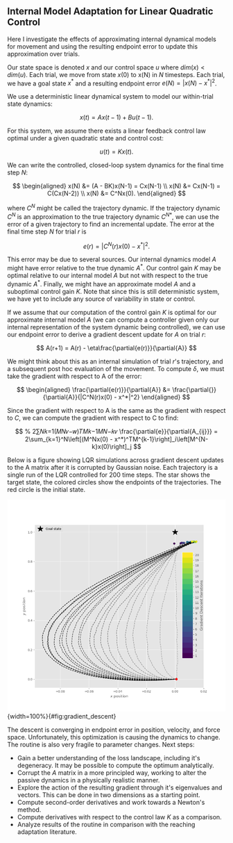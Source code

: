 ## Internal Model Adaptation for Linear Quadratic Control

<!-- > Implicit adaptation seems to be driven by 436 sensory prediction error (Leow et al., 2018; Mazzoni & Krakauer, 2006; Taylor et al., 2014), which itself implies a sensory prediction which, presumably, arises as the output of a forward model. Therefore, even though changes to the forward model do not directly influence action selection, they may influence the way  in  which  the  policy  is  updated.  This  ***interdependence  between forward model learning and policy learning could lead to interesting  interactions***.  For  instance,  if  updates  to  the  controller  are  driven  by  sensory-prediction error, at some point sensory prediction error would reach zero, at which point there would no longer be any error signal to drive to changes in the controller. [@hadjiosifDidWeGet2020] -->

<!-- these might have different errors? -->
<!-- model mismatch -> riccatii K -->
<!-- gradient for K -> subomptimal K  -->
<!--  -->

Here I investigate the effects of approximating internal dynamical models for movement and using the resulting endpoint error to update this approximation over trials.

Our state space is denoted $x$ and our control space $u$ where $dim(x) < dim(u)$. Each trial, we move from state $x(0)$ to x(N) in $N$ timesteps. Each trial, we have a goal state $x^*$ and a resulting endpoint error $e(N) = |x(N) - x^*|^2$.

We use a deterministic linear dynamical system to model our within-trial state dynamics:

$$
x(t) = Ax(t-1) + Bu(t-1).
$$

For this system, we assume there exists a linear feedback control law optimal under a given quadratic state and control cost:

$$
u(t) = Kx(t).
$$

We can write the controlled, closed-loop system dynamics for the final time step $N$:

$$
\begin{aligned} 
x(N) &= (A - BK)x(N-1) = Cx(N-1) \\
x(N) &= Cx(N-1) = C(Cx(N-2)) \\
x(N) &= C^Nx(0).
\end{aligned} 
$$

where $C^N$ might be called the trajectory dynamic. If the trajectory dynamic $C^N$ is an approximation to the true trajectory dynamic $C^{N*}$, we can use the error of a given trajectory to find an incremental update. The error at the final time step $N$ for trial $r$ is

$$
e(r) = |C^N(r)x(0) - x^*|^2.
$$

This error may be due to several sources. Our internal dynamics model $A$ might have error relative to the true dynamic $A^*$. Our control gain $K$ may be optimal relative to our internal model $A$ but not with respect to the true dynamic $A^*$. Finally, we might have an approximate model $A$ and a suboptimal control gain $K$. Note that since this is still deterministic system, we have yet to include any source of variability in state or control.

If we assume that our computation of the control gain $K$ is optimal for our approximate internal model $A$ (we can compute a controller given only our internal representation of the system dynamic being controlled), we can use our endpoint error to derive a gradient descent update for $A$ on trial $r$:

$$
A(r+1) = A(r) - \eta\frac{\partial{e(r)}}{\partial{A}}
$$

We might think about this as an internal simulation of trial $r$'s trajectory, and a subsequent post hoc evaluation of the movement. To compute $\delta$, we must take the gradient with respect to A of the error:

$$
\begin{aligned}
\frac{\partial{e(r)}}{\partial{A}} &= \frac{\partial{}}{\partial{A}}{|C^N(r)x(0) - x^*|^2}
\end{aligned}
$$

Since the gradient with respect to A is the same as the gradient with respect to $C$, we can compute the gradient with respect to C to find: 

$$
% 2∑𝑁𝑘=1(𝑀𝑁𝑣−𝑤)𝑇𝑀𝑘−1𝑀𝑁−𝑘𝑣
\frac{\partial{e}}{\partial{A_{ij}}} = 2\sum_{k=1}^N\left[(M^Nx(0) - x^*)^TM^{k-1}\right]_i\left[M^{N-k}x(0)\right]_j
$$

Below is a figure showing LQR simulations across gradient descent updates to the A matrix after it is corrupted by Gaussian noise. Each trajectory is a single run of the LQR controlled for 200 time steps. The star shows the target state, the colored circles show the endpoints of the trajectories. The red circle is the initial state. 

![Iterations of gradient descent on the $A$ matrix of an infinite-horizon LQR. Each dotted line in a trajectory with a different $A$ matrix. The red circle denotes the initial state, the star denotes the goal state, and the colored circles denote the endpoints of each iteration.](images/simulations/gradient_descent_on_A.png){width=100%}{#fig:gradient_descent}

The descent is converging in endpoint error in position, velocity, and force space. Unfortunately, this optimization is causing the dynamics to change. The routine is also very fragile to parameter changes. Next steps:

- Gain a better understanding of the loss landscape, including it's degeneracy. It may be possible to compute the optimum analytically.
- Corrupt the $A$ matrix in a more principled way, working to alter the passive dynamics in a physically realistic manner.
- Explore the action of the resulting gradient through it's eigenvalues and vectors. This can be done in two dimensions as a starting point.
- Compute second-order derivatives and work towards a Newton's method. 
- Compute derivatives with respect to the control law $K$ as a comparison. 
- Analyze results of the routine in comparison with the reaching adaptation literature.